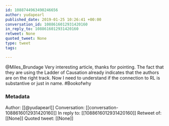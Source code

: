 ```yaml
---
id: 1088744963490246656
author: yudapearl
published_date: 2019-01-25 10:26:41 +00:00
conversation_id: 1088616012931420160
in_reply_to: 1088616012931420160
retweet: None
quoted_tweet: None
type: tweet
tags:

---
```


@Miles_Brundage Very interesting article, thanks for pointing. The fact that they are using the Ladder of Causation already indicates that the authors are on the right track. Now I need to understand if the connection to RL is substantive or just in name. #Bookofwhy

### Metadata

Author: [[@yudapearl]]
Conversation: [[conversation-1088616012931420160]]
In reply to: [[1088616012931420160]]
Retweet of: [[None]]
Quoted tweet: [[None]]

